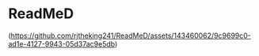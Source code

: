 # ReadMeD
(https://github.com/rjtheking241/ReadMeD/assets/143460062/9c9699c0-ad1e-4127-9943-05d37ac9e5db)
